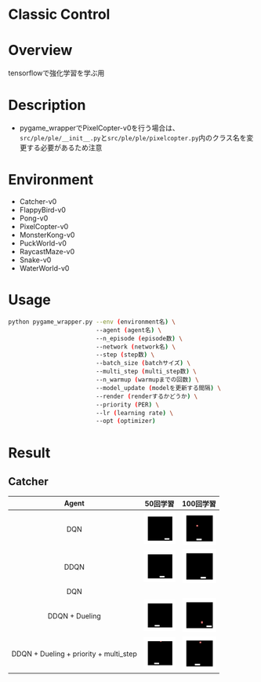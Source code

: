 Classic Control
====

# Overview
tensorflowで強化学習を学ぶ用  

# Description
- pygame_wrapperでPixelCopter-v0を行う場合は、```src/ple/ple/__init__.py```と```src/ple/ple/pixelcopter.py```内のクラス名を変更する必要があるため注意

# Environment
- Catcher-v0
- FlappyBird-v0
- Pong-v0
- PixelCopter-v0
- MonsterKong-v0
- PuckWorld-v0
- RaycastMaze-v0
- Snake-v0
- WaterWorld-v0

# Usage
```bash
python pygame_wrapper.py --env (environment名) \
                         --agent (agent名) \
                         --n_episode (episode数) \
                         --network (network名) \
                         --step (step数) \
                         --batch_size (batchサイズ) \
                         --multi_step (multi_step数) \
                         --n_warmup (warmupまでの回数) \
                         --model_update (modelを更新する間隔) \
                         --render (renderするかどうか) \
                         --priority (PER) \
                         --lr (learning rate) \
                         --opt (optimizer)
```

# Result
## Catcher
|Agent|50回学習|100回学習|
|:--:|:--:|:--:|
|DQN|<img src="../../sample_results/rl/catcher/DQN_50.gif" width="100%">|<img src="../../sample_results/rl/catcher/DQN_100.gif" width="100%">|
|DDQN|<img src="../../sample_results/rl/catcher/DDQN_50.gif" width="100%">|<img src="../../sample_results/rl/catcher/DDQN_100.gif" width="100%">|
|DQN|||
|DDQN + Dueling|<img src="../../sample_results/rl/catcher/DDQN_duel_50.gif" width="100%">|<img src="../../sample_results/rl/catcher/DDQN_duel_100.gif" width="100%">|
|DDQN + Dueling + priority + multi_step|<img src="../../sample_results/rl/catcher/DDQN_priority_multi_duel_50.gif" width="100%">|<img src="../../sample_results/rl/catcher/DDQN_priority_multi_duel_100.gif" width="100%">|
